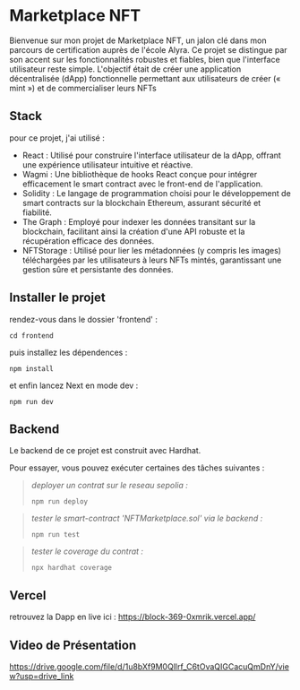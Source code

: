 # Marketplace NFT

Bienvenue sur mon projet de Marketplace NFT, un jalon clé dans mon parcours de certification auprès de l'école Alyra. Ce projet se distingue par son accent sur les fonctionnalités robustes et fiables, bien que l'interface utilisateur reste simple. L'objectif était de créer une application décentralisée (dApp) fonctionnelle permettant aux utilisateurs de créer (« mint ») et de commercialiser leurs NFTs

## Stack

pour ce projet, j'ai utilisé : 

- React : Utilisé pour construire l'interface utilisateur de la dApp, offrant une expérience utilisateur intuitive et réactive.
- Wagmi : Une bibliothèque de hooks React conçue pour intégrer efficacement le smart contract avec le front-end de l'application.
- Solidity : Le langage de programmation choisi pour le développement de smart contracts sur la blockchain Ethereum, assurant sécurité et fiabilité.
- The Graph : Employé pour indexer les données transitant sur la blockchain, facilitant ainsi la création d'une API robuste et la récupération efficace des données.
- NFTStorage : Utilisé pour lier les métadonnées (y compris les images) téléchargées par les utilisateurs à leurs NFTs mintés, garantissant une gestion sûre et persistante des données.

## Installer le projet 


rendez-vous dans le dossier 'frontend' : 

```unix
cd frontend
```

puis installez les dépendences : 

```unix
npm install
```

et enfin lancez Next en mode dev : 

```unix
npm run dev
``` 



## Backend


Le backend de ce projet est construit avec Hardhat.

Pour essayer, vous pouvez exécuter certaines des tâches suivantes :

> *deployer un contrat sur le reseau sepolia :*
> ```unix
> npm run deploy
> ```


> *tester le smart-contract 'NFTMarketplace.sol' via le backend :* 
> ```unix
> npm run test
> ```

> *tester le coverage du contrat :*
> ```unix
> npx hardhat coverage
> ```



## Vercel 


retrouvez la Dapp en live ici : https://block-369-0xmrik.vercel.app/ 



## Video de Présentation


https://drive.google.com/file/d/1u8bXf9M0Qllrf_C6tOvaQIGCacuQmDnY/view?usp=drive_link
